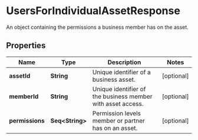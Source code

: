 

# UsersForIndividualAssetResponse

An object containing the permissions a business member has on the asset.

## Properties

Name | Type | Description | Notes
------------ | ------------- | ------------- | -------------
**assetId** | **String** | Unique identifier of a business asset. |  [optional]
**memberId** | **String** | Unique identifier of the business member with asset access. |  [optional]
**permissions** | **Seq&lt;String&gt;** | Permission levels member or partner has on an asset. |  [optional]



